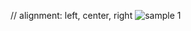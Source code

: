 // alignment: left, center, right
<Img src="/images/examples/image-1@2x.jpg" alignment="center" alt="sample 1"/>